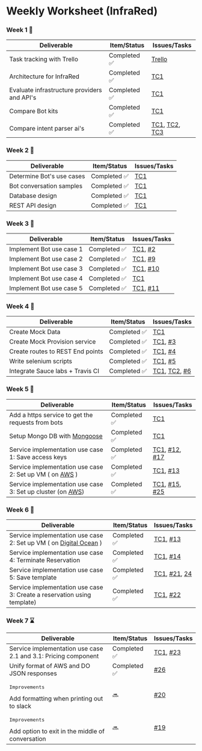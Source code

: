 # Weekly Worksheet (InfraRed)

### Week 1 :checkered_flag:

| Deliverable   | Item/Status   |  Issues/Tasks
| ------------- | ------------  |  ------------
| Task tracking with Trello      | Completed :white_check_mark:         | [Trello](https://trello.com/b/krOGxvot/infrared-bot-development)
| Architecture for InfraRed      | Completed :white_check_mark:            |  [TC1](https://trello.com/c/ejK5VGmx/12-architecture-of-infrared)
| Evaluate infrastructure providers and API's    | Completed :white_check_mark:             |  [TC1](https://trello.com/c/xX96Zcnb/11-evaluate-the-apis-for-services-like-aws-and-digitalocean)
| Compare Bot kits      | Completed :white_check_mark:            |  [TC1](https://trello.com/c/G7xJdzk2/10-evaluate-bot-kits-available-for-slack)
| Compare intent parser ai's    | Completed :white_check_mark: | [TC1](https://trello.com/c/I7z7Q50d/2-evaluate-intent-parsing-services-like-wit-ai), [TC2](https://trello.com/c/ravrHbFa/19-evaluate-api-ai), [TC3](https://trello.com/c/8WhgHhR4/20-evaluate-howd,y-ai)

### Week 2 :checkered_flag:

| Deliverable   | Item/Status   |  Issues/Tasks
| ------------- | ------------  |  ------------
| Determine Bot's use cases      | Completed :white_check_mark:           | [TC1](https://trello.com/c/FtJAD1HH/1-use-cases)
| Bot conversation samples| Completed :white_check_mark: |[TC1](https://trello.com/c/FtJAD1HH/1-use-cases)
| Database design     | Completed :white_check_mark:             |  [TC1](https://trello.com/c/FWNvEYHk/9-database-design)
| REST API design      | Completed :white_check_mark:               |  [TC1](https://trello.com/c/e1fniD3H/13-rest-api-design)

### Week 3 :checkered_flag:

| Deliverable   | Item/Status   |  Issues/Tasks
| ------------- | ------------  |  ------------
| Implement Bot use case 1     | Completed :white_check_mark:          | [TC1](https://trello.com/c/c7c2DSAh/3-bot-conversation-use-case-1-save-access-keys), [#2](https://github.ncsu.edu/vramakr2/InfraRed/issues/2)
| Implement Bot use case 2      | Completed :white_check_mark:            |  [TC1](https://trello.com/c/QwJWn09p/5-bot-conversation-use-case-2-set-up-vms), [#9](https://github.ncsu.edu/vramakr2/InfraRed/issues/9)
| Implement Bot use case 3      | Completed :white_check_mark:             |  [TC1](https://trello.com/c/lRW9zi6c/6-bot-conversation-use-case-3-set-up-clusters), [#10](https://github.ncsu.edu/vramakr2/InfraRed/issues/10)
| Implement Bot use case 4      | Completed :white_check_mark:           |  [TC1](https://trello.com/c/5G307Pjx/7-bot-conversation-use-case-4-reservation-extension)
| Implement Bot use case 5      | Completed :white_check_mark:       | [TC1](https://trello.com/c/BIPSYV7x/8-bot-conversation-use-case-5-terminate-reservation), [#11](https://github.ncsu.edu/vramakr2/InfraRed/issues/11)

### Week 4 :checkered_flag:

| Deliverable   | Item/Status   |  Issues/Tasks
| ------------- | ------------  |  ------------
| Create Mock Data    | Completed :white_check_mark:          | [TC1](https://trello.com/c/ESAJRC3C/4-create-mocks)
| Create Mock Provision service      | Completed :white_check_mark:            |  [TC1](https://trello.com/c/lrmC4Oct/15-create-mocking-service), [#3](https://github.ncsu.edu/vramakr2/InfraRed/issues/3)
| Create routes to REST End points      | Completed :white_check_mark:             |  [TC1](https://trello.com/c/e1fniD3H/13-rest-api-design), [#4](https://github.ncsu.edu/vramakr2/InfraRed/issues/4)
| Write selenium scripts  | Completed :white_check_mark:           |  [TC1](https://trello.com/c/iRmzdTiZ/16-write-selenium-tests-to-run-locally), [#5](https://github.ncsu.edu/vramakr2/InfraRed/issues/5)
| Integrate Sauce labs + Travis CI  | Completed :white_check_mark:       |[TC1](https://trello.com/c/yK801suK/18-automate-tests-to-run-on-selenium-and-sauce-labs), [TC2](https://trello.com/c/KamGNm3V/17-support-sauce-labs-for-selenium-testing), [#6](https://github.ncsu.edu/vramakr2/InfraRed/issues/6)

### Week 5 :checkered_flag:


| Deliverable   | Item/Status   |  Issues/Tasks
| ------------- | ------------  |  ------------
| Add a https service to get the requests from bots   | Completed :white_check_mark:          | [TC1](https://trello.com/c/wrEhyHTY/14-add-a-https-service-to-get-the-requests-from-bots)
| Setup Mongo DB with [Mongoose](http://mongoosejs.com/) |  Completed :white_check_mark: | [TC1](https://trello.com/c/87Puo7wV/28-setup-mongodb-at-the-provisioning-server)
| Service implementation use case 1: Save access keys | Completed :white_check_mark: | [TC1](https://trello.com/c/AfSG0mMf/21-service-implementation-use-case-1-save-access-keys), [#12](https://github.ncsu.edu/vramakr2/InfraRed/issues/12), [#17](https://github.ncsu.edu/vramakr2/InfraRed/issues/17)
| Service implementation use case 2: Set up VM ( on [AWS](https://aws.amazon.com/) )  | Completed :white_check_mark: | [TC1](https://trello.com/c/r7VDWNBB/22-service-implementation-use-case-2-set-up-vm), [#13](https://github.ncsu.edu/vramakr2/InfraRed/issues/13)
| Service implementation use case 3: Set up cluster (on [AWS](https://aws.amazon.com/))  | Completed :white_check_mark: | [TC1](https://trello.com/c/tsYRassv/23-service-implementation-use-case-3-set-up-cluster), [#15](https://github.ncsu.edu/vramakr2/InfraRed/issues/15), [#25](https://github.ncsu.edu/vramakr2/InfraRed/issues/25)


### Week 6 :checkered_flag:

| Deliverable   | Item/Status   |  Issues/Tasks
| ------------- | ------------  |  ------------
| Service implementation use case 2: Set up VM ( on [Digital Ocean](https://www.digitalocean.com/) )  | Completed :white_check_mark: | [TC1](https://trello.com/c/r7VDWNBB/22-service-implementation-use-case-2-set-up-vm), [#13](https://github.ncsu.edu/vramakr2/InfraRed/issues/13)
| Service implementation use case 4: Terminate Reservation | Completed :white_check_mark: | [TC1](https://trello.com/c/npibXM3e/24-service-implementation-use-case-4-terminate-reservation), [#14](https://github.ncsu.edu/vramakr2/InfraRed/issues/14)
| Service implementation use case 5: Save template   | Completed :white_check_mark: | [TC1](https://trello.com/c/C6DEs84f/25-service-implementation-use-case-5-save-template), [#21](https://github.ncsu.edu/vramakr2/InfraRed/issues/21), [24](https://github.ncsu.edu/vramakr2/InfraRed/issues/24)
| Service implementation use case 3: Create a reservation using template)  | Completed :white_check_mark: | [TC1](https://trello.com/c/yOBc2RHV/26-service-implementation-use-case-6-create-a-reservation-using-template), [#22](https://github.ncsu.edu/vramakr2/InfraRed/issues/22)

### Week 7 :hourglass:

| Deliverable   | Item/Status   |  Issues/Tasks
| ------------- | ------------  |  ------------
| Service implementation use case 2.1 and 3.1: Pricing component  | Completed :white_check_mark: | [TC1](https://trello.com/c/uOUlhG1x/27-service-implementation-use-case-2-1-and-3-1-pricing-component), [#23](https://github.ncsu.edu/vramakr2/InfraRed/issues/23)
| Unify format of AWS and DO JSON responses | Completed :white_check_mark: | [#26](https://github.ncsu.edu/vramakr2/InfraRed/issues/2)
| <pre>Improvements</pre> Add formatting when printing out to slack | :soon: | [#20](https://github.ncsu.edu/vramakr2/InfraRed/issues/20)
| <pre>Improvements</pre> Add option to exit in the middle of conversation | :soon: | [#19](https://github.ncsu.edu/vramakr2/InfraRed/issues/19)